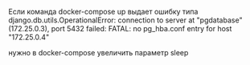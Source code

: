 Если команда docker-compose up выдает ошибку типа
django.db.utils.OperationalError: connection to server at "pgdatabase" (172.25.0.3), port 5432 failed: FATAL:  no pg_hba.conf entry for host "172.25.0.4"

нужно в docker-compose увеличить параметр sleep
